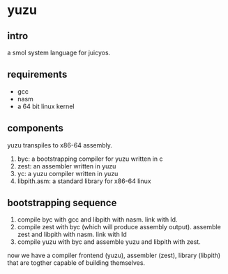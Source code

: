 # yuzu

## intro

a smol system language for juicyos.

## requirements

* gcc
* nasm
* a 64 bit linux kernel

## components

yuzu transpiles to x86-64 assembly.

1. byc: a bootstrapping compiler for yuzu written in c
2. zest: an assembler written in yuzu
3. yc: a yuzu compiler written in yuzu
4. libpith.asm: a standard library for x86-64 linux

## bootstrapping sequence

1. compile byc with gcc and libpith with nasm. link with ld.
2. compile zest with byc (which will produce assembly output). assemble zest and libpith with nasm. link with ld
3. compile yuzu with byc and assemble yuzu and libpith with zest.

now we have a compiler frontend (yuzu), assembler (zest), library (libpith) that are togther capable of building themselves.
